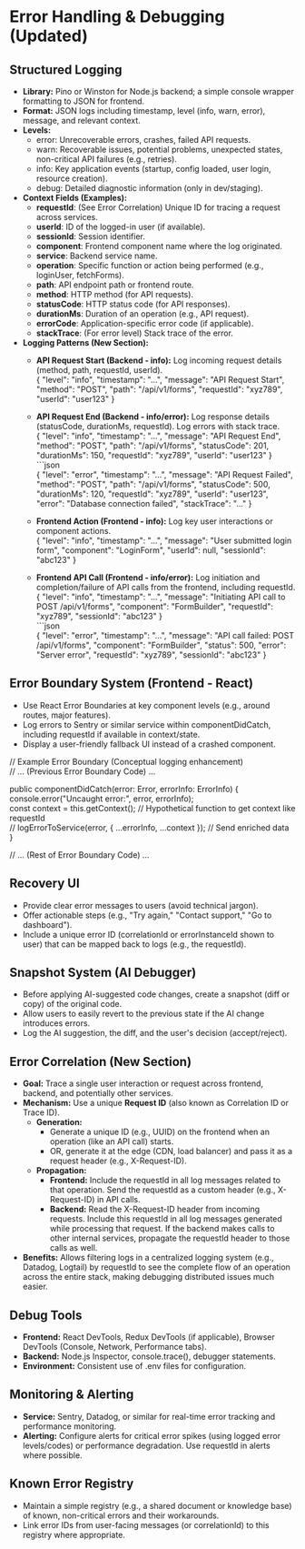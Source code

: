 # __Error Handling & Debugging \(Updated\)__

## __Structured Logging__

- __Library:__ Pino or Winston for Node\.js backend; a simple console wrapper formatting to JSON for frontend\.
- __Format:__ JSON logs including timestamp, level \(info, warn, error\), message, and relevant context\.
- __Levels:__
	- error: Unrecoverable errors, crashes, failed API requests\.
	- warn: Recoverable issues, potential problems, unexpected states, non\-critical API failures \(e\.g\., retries\)\.
	- info: Key application events \(startup, config loaded, user login, resource creation\)\.
	- debug: Detailed diagnostic information \(only in dev/staging\)\.
- __Context Fields \(Examples\):__
	- __requestId__: \(See Error Correlation\) Unique ID for tracing a request across services\.
	- __userId__: ID of the logged\-in user \(if available\)\.
	- __sessionId__: Session identifier\.
	- __component__: Frontend component name where the log originated\.
	- __service__: Backend service name\.
	- __operation__: Specific function or action being performed \(e\.g\., loginUser, fetchForms\)\.
	- __path__: API endpoint path or frontend route\.
	- __method__: HTTP method \(for API requests\)\.
	- __statusCode__: HTTP status code \(for API responses\)\.
	- __durationMs__: Duration of an operation \(e\.g\., API request\)\.
	- __errorCode__: Application\-specific error code \(if applicable\)\.
	- __stackTrace__: \(For error level\) Stack trace of the error\.
- __Logging Patterns \(New Section\):__
	- __API Request Start \(Backend \- info\):__ Log incoming request details \(method, path, requestId, userId\)\.  
\{ "level": "info", "timestamp": "\.\.\.", "message": "API Request Start", "method": "POST", "path": "/api/v1/forms", "requestId": "xyz789", "userId": "user123" \}  

	- __API Request End \(Backend \- info/error\):__ Log response details \(statusCode, durationMs, requestId\)\. Log errors with stack trace\.  
\{ "level": "info", "timestamp": "\.\.\.", "message": "API Request End", "method": "POST", "path": "/api/v1/forms", "statusCode": 201, "durationMs": 150, "requestId": "xyz789", "userId": "user123" \}  
\`\`\`json  
\{ "level": "error", "timestamp": "\.\.\.", "message": "API Request Failed", "method": "POST", "path": "/api/v1/forms", "statusCode": 500, "durationMs": 120, "requestId": "xyz789", "userId": "user123", "error": "Database connection failed", "stackTrace": "\.\.\." \}  

	- __Frontend Action \(Frontend \- info\):__ Log key user interactions or component actions\.  
\{ "level": "info", "timestamp": "\.\.\.", "message": "User submitted login form", "component": "LoginForm", "userId": null, "sessionId": "abc123" \}  

	- __Frontend API Call \(Frontend \- info/error\):__ Log initiation and completion/failure of API calls from the frontend, including requestId\.  
\{ "level": "info", "timestamp": "\.\.\.", "message": "Initiating API call to POST /api/v1/forms", "component": "FormBuilder", "requestId": "xyz789", "sessionId": "abc123" \}  
\`\`\`json  
\{ "level": "error", "timestamp": "\.\.\.", "message": "API call failed: POST /api/v1/forms", "component": "FormBuilder", "status": 500, "error": "Server error", "requestId": "xyz789", "sessionId": "abc123" \}  


## __Error Boundary System \(Frontend \- React\)__

- Use React Error Boundaries at key component levels \(e\.g\., around routes, major features\)\.
- Log errors to Sentry or similar service within componentDidCatch, including requestId if available in context/state\.
- Display a user\-friendly fallback UI instead of a crashed component\.

// Example Error Boundary \(Conceptual logging enhancement\)  
// \.\.\. \(Previous Error Boundary Code\) \.\.\.  
  
  public componentDidCatch\(error: Error, errorInfo: ErrorInfo\) \{  
    console\.error\("Uncaught error:", error, errorInfo\);  
    const context = this\.getContext\(\); // Hypothetical function to get context like requestId  
    // logErrorToService\(error, \{ \.\.\.errorInfo, \.\.\.context \}\); // Send enriched data  
  \}  
  
// \.\.\. \(Rest of Error Boundary Code\) \.\.\.  


## __Recovery UI__

- Provide clear error messages to users \(avoid technical jargon\)\.
- Offer actionable steps \(e\.g\., "Try again," "Contact support," "Go to dashboard"\)\.
- Include a unique error ID \(correlationId or errorInstanceId shown to user\) that can be mapped back to logs \(e\.g\., the requestId\)\.

## __Snapshot System \(AI Debugger\)__

- Before applying AI\-suggested code changes, create a snapshot \(diff or copy\) of the original code\.
- Allow users to easily revert to the previous state if the AI change introduces errors\.
- Log the AI suggestion, the diff, and the user's decision \(accept/reject\)\.

## __Error Correlation \(New Section\)__

- __Goal:__ Trace a single user interaction or request across frontend, backend, and potentially other services\.
- __Mechanism:__ Use a unique __Request ID__ \(also known as Correlation ID or Trace ID\)\.
	- __Generation:__
		- Generate a unique ID \(e\.g\., UUID\) on the frontend when an operation \(like an API call\) starts\.
		- OR, generate it at the edge \(CDN, load balancer\) and pass it as a request header \(e\.g\., X\-Request\-ID\)\.
	- __Propagation:__
		- __Frontend:__ Include the requestId in all log messages related to that operation\. Send the requestId as a custom header \(e\.g\., X\-Request\-ID\) in API calls\.
		- __Backend:__ Read the X\-Request\-ID header from incoming requests\. Include this requestId in all log messages generated while processing that request\. If the backend makes calls to other internal services, propagate the requestId header to those calls as well\.
- __Benefits:__ Allows filtering logs in a centralized logging system \(e\.g\., Datadog, Logtail\) by requestId to see the complete flow of an operation across the entire stack, making debugging distributed issues much easier\.

## __Debug Tools__

- __Frontend:__ React DevTools, Redux DevTools \(if applicable\), Browser DevTools \(Console, Network, Performance tabs\)\.
- __Backend:__ Node\.js Inspector, console\.trace\(\), debugger statements\.
- __Environment:__ Consistent use of \.env files for configuration\.

## __Monitoring & Alerting__

- __Service:__ Sentry, Datadog, or similar for real\-time error tracking and performance monitoring\.
- __Alerting:__ Configure alerts for critical error spikes \(using logged error levels/codes\) or performance degradation\. Use requestId in alerts where possible\.

## __Known Error Registry__

- Maintain a simple registry \(e\.g\., a shared document or knowledge base\) of known, non\-critical errors and their workarounds\.
- Link error IDs from user\-facing messages \(or correlationId\) to this registry where appropriate\.

